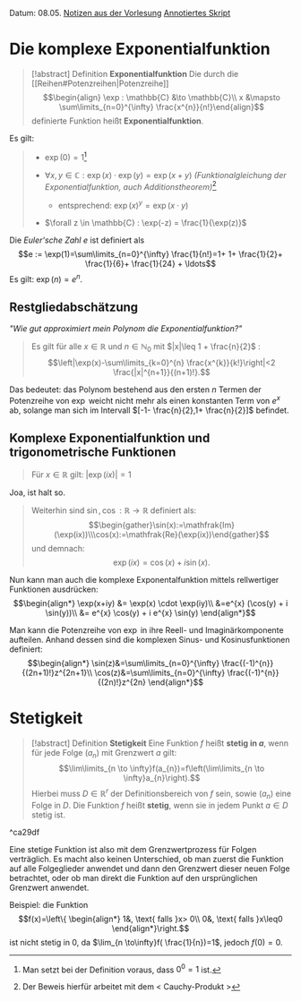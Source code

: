 Datum: 08.05.
[Notizen aus der Vorlesung](https://ecampus.uni-bonn.de/goto_ecampus_file_3036529_download.html)
[Annotiertes Skript](https://ecampus.uni-bonn.de/goto_ecampus_file_3036530_download.html)

# Die komplexe Exponentialfunktion

> [!abstract] Definition **Exponentialfunktion**
> Die durch die [[Reihen#Potenzreihen|Potenzreihe]]  $$\begin{align}
> \exp : \mathbb{C} &\to \mathbb{C}\\
> x &\mapsto \sum\limits_{n=0}^{\infty} \frac{x^{n}}{n!}\end{align}$$
> definierte Funktion heißt **Exponentialfunktion**.

Es gilt:
> - $\exp(0)=1$[^1]
> 
> - $\forall x,y \in \mathbb{C} : \exp(x)\cdot\exp(y)=\exp(x+y)$ *(Funktionalgleichung der Exponentialfunktion, auch Additionstheorem)*[^2]
> 	- entsprechend: $\exp(x)^{y}=\exp(x \cdot y)$
> - $\forall z \in \mathbb{C} : \exp(-z) = \frac{1}{\exp(z)}$


[^1]: Man setzt bei der Definition voraus, dass $0^{0}=1$ ist.
[^2]: Der Beweis hierfür arbeitet mit dem < Cauchy-Produkt >

Die *Euler'sche Zahl* $e$ ist definiert als $$e := \exp(1)=\sum\limits_{n=0}^{\infty} \frac{1}{n!}=1+ 1+ \frac{1}{2}+ \frac{1}{6}+ \frac{1}{24} + \ldots$$
Es gilt: $\exp(n)=e^{n}.$

## Restgliedabschätzung
*"Wie gut approximiert mein Polynom die Exponentialfunktion?"*

> Es gilt für alle $x \in \mathbb{R}$ und $n \in \mathbb{N}_0$ mit $|x|\leq 1 + \frac{n}{2}$ : $$\left|\exp(x)-\sum\limits_{k=0}^{n} \frac{x^{k}}{k!}\right|<2 \frac{|x|^{n+1}}{(n+1)!}.$$

Das bedeutet: das Polynom bestehend aus den ersten $n$ Termen der Potenzreihe von $\exp$ weicht nicht mehr als einen konstanten Term von $e^x$ ab, solange man sich im Intervall $[-1- \frac{n}{2},1+ \frac{n}{2}]$ befindet. 

## Komplexe Exponentialfunktion und trigonometrische Funktionen

> Für $x \in \mathbb{R}$ gilt: $|\exp(ix)|=1$

Joa, ist halt so.

> Weiterhin sind $\sin, \cos : \mathbb{R} \to \mathbb{R}$ definiert als:
> $$\begin{gather}\sin(x):=\mathfrak{Im}(\exp(ix))\\\cos(x):=\mathfrak{Re}(\exp(ix))\end{gather}$$und demnach: $$\exp(ix)=\cos(x)+i\sin(x).$$

Nun kann man auch die komplexe Exponentalfunktion mittels rellwertiger Funktionen ausdrücken:
$$\begin{align*}
\exp(x+iy) &= \exp(x) \cdot \exp(iy)\\
&=e^{x} (\cos(y) + i \sin(y))\\
&= e^{x} \cos(y) + i e^{x} \sin(y)
\end{align*}$$

Man kann die Potenzreihe von $\exp$ in ihre Reell- und Imaginärkomponente aufteilen. Anhand dessen sind die komplexen Sinus- und Kosinusfunktionen definiert:
$$\begin{align*}
\sin(z)&=\sum\limits_{n=0}^{\infty} \frac{(-1)^{n}}{(2n+1)!}z^{2n+1}\\
\cos(z)&=\sum\limits_{n=0}^{\infty} \frac{(-1)^{n}}{(2n)!}z^{2n}
\end{align*}$$

# Stetigkeit

> [!abstract] Definition **Stetigkeit**
> Eine Funktion $f$ heißt **stetig in $a$**, wenn für jede Folge $(a_n)$ mit Grenzwert $a$ gilt: $$\lim\limits_{n \to \infty}f(a_{n})=f\left(\lim\limits_{n \to \infty}a_{n}\right).$$
> Hierbei muss $D \in \mathbb{R}^{r}$ der Definitionsbereich von $f$ sein, sowie $(a_{n})$ eine Folge in $D$.
> Die Funktion $f$ heißt **stetig**, wenn sie in jedem Punkt $a \in D$ stetig ist.

^ca29df

Eine stetige Funktion ist also mit dem Grenzwertprozess für Folgen verträglich. Es macht also keinen Unterschied, ob man zuerst die Funktion auf alle Folgeglieder anwendet und dann den Grenzwert dieser neuen Folge betrachtet, oder ob man direkt die Funktion auf den ursprünglichen Grenzwert anwendet.

Beispiel: die Funktion $$f(x)=\left\{ \begin{align*}
1&, \text{ falls }x> 0\\
0&, \text{ falls }x\leq0
\end{align*}\right.$$ist nicht stetig in $0$, da $\lim_{n \to\infty}f( \frac{1}{n})=1$, jedoch $f(0)=0$.